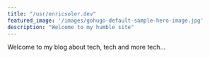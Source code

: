 ```yaml
---
title: "/usr/enricsoler.dev"
featured_image: '/images/gohugo-default-sample-hero-image.jpg'
description: "Welcome to my humble site"
---
```

Welcome to my blog about tech, tech and more tech...